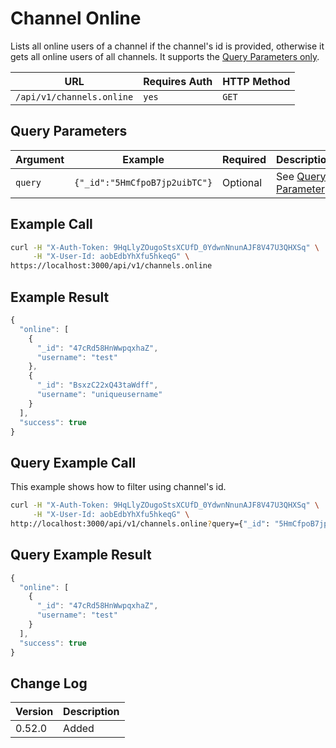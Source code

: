 # Channel Online

Lists all online users of a channel if the channel's id is provided, otherwise it gets all online users of all channels. It supports the [Query Parameters only](../../query-and-fields-info.md#query-example).

| URL                       | Requires Auth | HTTP Method |
| ------------------------- | ------------- | ----------- |
| `/api/v1/channels.online` | `yes`         | `GET`       |

## Query Parameters

| Argument | Example                       | Required | Description                                           |
| -------- | ----------------------------- | -------- | ----------------------------------------------------- |
| `query`  | `{"_id":"5HmCfpoB7jp2uibTC"}` | Optional | See [Query Parameter](../../query-and-fields-info.md) |

## Example Call

```bash
curl -H "X-Auth-Token: 9HqLlyZOugoStsXCUfD_0YdwnNnunAJF8V47U3QHXSq" \
     -H "X-User-Id: aobEdbYhXfu5hkeqG" \
https://localhost:3000/api/v1/channels.online
```

## Example Result

```javascript
{
  "online": [
    {
      "_id": "47cRd58HnWwpqxhaZ",
      "username": "test"
    },
    {
      "_id": "BsxzC22xQ43taWdff",
      "username": "uniqueusername"
    }
  ],
  "success": true
}
```

## Query Example Call

This example shows how to filter using channel's id.

```bash
curl -H "X-Auth-Token: 9HqLlyZOugoStsXCUfD_0YdwnNnunAJF8V47U3QHXSq" \
     -H "X-User-Id: aobEdbYhXfu5hkeqG" \
http://localhost:3000/api/v1/channels.online?query={"_id": "5HmCfpoB7jp2uibTC"}
```

## Query Example Result

```javascript
{
  "online": [
    {
      "_id": "47cRd58HnWwpqxhaZ",
      "username": "test"
    }
  ],
  "success": true
}
```

## Change Log

| Version | Description |
| ------- | ----------- |
| 0.52.0  | Added       |
